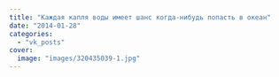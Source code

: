 ```yaml
---
title: "Каждая капля воды имеет шанс когда-нибудь попасть в океан"
date: "2014-01-28"
categories: 
  - "vk_posts"
cover:
  image: "images/320435039-1.jpg"
---
```



